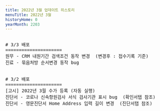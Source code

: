 ```yaml
---
title: 2022년 3월 업데이트 히스토리
menuTitle: 2022년 3월
historyHome: 0
yearMonth: 2203
---
```


<pre>

<bold># 3/3 배포</bold>
=====================
<span class="box jemu">원무</span> - CRM 내원기간 검색조건 동작 변경  (변경후 : 접수기록 기준)
<span class="box chart">진료</span> - 묶음처방 순서변경 동작 bug


<bold># 3/2 배포</bold>
=====================
<span class="box other">[고시]</span> 2022년 3월 수가 등록 (자동 실행)
<span class="box diag">진단서</span> - 코로나 신속항원검사 서식 검사기관 표시 bug  (확인서탭 참조)
<span class="box diag">진단서</span> - 영문진단서 Home Address 입력 길이 변경  (진단서탭 참조)

</pre>
